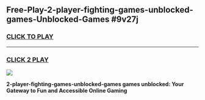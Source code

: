 
## Free-Play-2-player-fighting-games-unblocked-games-Unblocked-Games #9v27j
<h3>
<a href="https://news.freeplayer.one?title=2-player-fighting-games-unblocked-games&ref=8M">CLICK TO PLAY</a></h3>
<hr>

<h3>
<a href="https://news.freeplayer.one?title=2-player-fighting-games-unblocked-games&ref=8M">CLICK 2 PLAY</a>
  
</h3>

<a href="https://news.freeplayer.one?title=2-player-fighting-games-unblocked-games&ref=8M"><img src="https://clearcache.store/games.png"></a>


**2-player-fighting-games-unblocked-games games unblocked: Your Gateway to Fun and Accessible Online Gaming**
